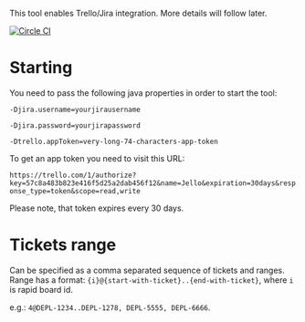 This tool enables Trello/Jira integration. More details will follow later.

[![Circle CI](https://circleci.com/gh/mkotsur/jello.svg?style=svg)](https://circleci.com/gh/mkotsur/jello)


# Starting

You need to pass the following java properties in order to start the tool:

`-Djira.username=yourjirausername`

`-Djira.password=yourjirapassword`

`-Dtrello.appToken=very-long-74-characters-app-token`

To get an app token you need to visit this URL:

`https://trello.com/1/authorize?key=57c8a483b823e416f5d25a2dab456f12&name=Jello&expiration=30days&response_type=token&scope=read,write`


Please note, that token expires every 30 days.

# Tickets range

Can be specified as a comma separated sequence of tickets and ranges. Range has a format: `{i}@{start-with-ticket}..{end-with-ticket}`, where `i` is rapid board id.

e.g.: `4@DEPL-1234..DEPL-1278, DEPL-5555, DEPL-6666`.